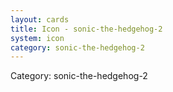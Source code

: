 ```yaml
---
layout: cards
title: Icon - sonic-the-hedgehog-2
system: icon
category: sonic-the-hedgehog-2
---
```

<div class="alert alert-secondary mb-4"><span class="i18n innerHTML-category">Category: </span><span class="i18n innerHTML-cat-sonic-the-hedgehog-2">sonic-the-hedgehog-2</span></div>
